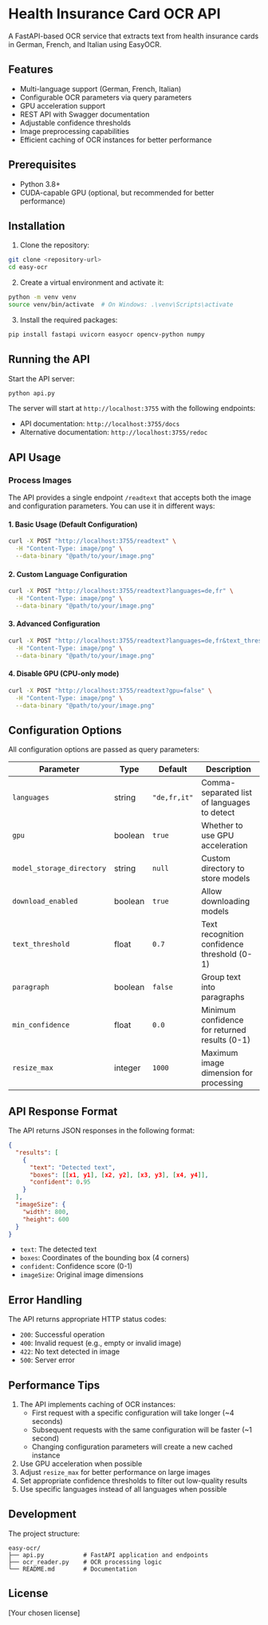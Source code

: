 # Health Insurance Card OCR API

A FastAPI-based OCR service that extracts text from health insurance cards in German, French, and Italian using EasyOCR.

## Features

- Multi-language support (German, French, Italian)
- Configurable OCR parameters via query parameters
- GPU acceleration support
- REST API with Swagger documentation
- Adjustable confidence thresholds
- Image preprocessing capabilities
- Efficient caching of OCR instances for better performance

## Prerequisites

- Python 3.8+
- CUDA-capable GPU (optional, but recommended for better performance)

## Installation

1. Clone the repository:

```bash
git clone <repository-url>
cd easy-ocr
```

2. Create a virtual environment and activate it:

```bash
python -m venv venv
source venv/bin/activate  # On Windows: .\venv\Scripts\activate
```

3. Install the required packages:

```bash
pip install fastapi uvicorn easyocr opencv-python numpy
```

## Running the API

Start the API server:

```bash
python api.py
```

The server will start at `http://localhost:3755` with the following endpoints:

- API documentation: `http://localhost:3755/docs`
- Alternative documentation: `http://localhost:3755/redoc`

## API Usage

### Process Images

The API provides a single endpoint `/readtext` that accepts both the image and configuration parameters. You can use it in different ways:

#### 1. Basic Usage (Default Configuration)

```bash
curl -X POST "http://localhost:3755/readtext" \
  -H "Content-Type: image/png" \
  --data-binary "@path/to/your/image.png"
```

#### 2. Custom Language Configuration

```bash
curl -X POST "http://localhost:3755/readtext?languages=de,fr" \
  -H "Content-Type: image/png" \
  --data-binary "@path/to/your/image.png"
```

#### 3. Advanced Configuration

```bash
curl -X POST "http://localhost:3755/readtext?languages=de,fr&text_threshold=0.8&min_confidence=0.6&resize_max=800" \
  -H "Content-Type: image/png" \
  --data-binary "@path/to/your/image.png"
```

#### 4. Disable GPU (CPU-only mode)

```bash
curl -X POST "http://localhost:3755/readtext?gpu=false" \
  -H "Content-Type: image/png" \
  --data-binary "@path/to/your/image.png"
```

## Configuration Options

All configuration options are passed as query parameters:

| Parameter | Type | Default | Description |
|-----------|------|---------|-------------|
| `languages` | string | `"de,fr,it"` | Comma-separated list of languages to detect |
| `gpu` | boolean | `true` | Whether to use GPU acceleration |
| `model_storage_directory` | string | `null` | Custom directory to store models |
| `download_enabled` | boolean | `true` | Allow downloading models |
| `text_threshold` | float | `0.7` | Text recognition confidence threshold (0-1) |
| `paragraph` | boolean | `false` | Group text into paragraphs |
| `min_confidence` | float | `0.0` | Minimum confidence for returned results (0-1) |
| `resize_max` | integer | `1000` | Maximum image dimension for processing |

## API Response Format

The API returns JSON responses in the following format:

```json
{
  "results": [
    {
      "text": "Detected text",
      "boxes": [[x1, y1], [x2, y2], [x3, y3], [x4, y4]],
      "confident": 0.95
    }
  ],
  "imageSize": {
    "width": 800,
    "height": 600
  }
}
```

- `text`: The detected text
- `boxes`: Coordinates of the bounding box (4 corners)
- `confident`: Confidence score (0-1)
- `imageSize`: Original image dimensions

## Error Handling

The API returns appropriate HTTP status codes:

- `200`: Successful operation
- `400`: Invalid request (e.g., empty or invalid image)
- `422`: No text detected in image
- `500`: Server error

## Performance Tips

1. The API implements caching of OCR instances:
   - First request with a specific configuration will take longer (~4 seconds)
   - Subsequent requests with the same configuration will be faster (~1 second)
   - Changing configuration parameters will create a new cached instance
2. Use GPU acceleration when possible
3. Adjust `resize_max` for better performance on large images
4. Set appropriate confidence thresholds to filter out low-quality results
5. Use specific languages instead of all languages when possible

## Development

The project structure:

```
easy-ocr/
├── api.py           # FastAPI application and endpoints
├── ocr_reader.py    # OCR processing logic
└── README.md        # Documentation
```

## License

[Your chosen license]
